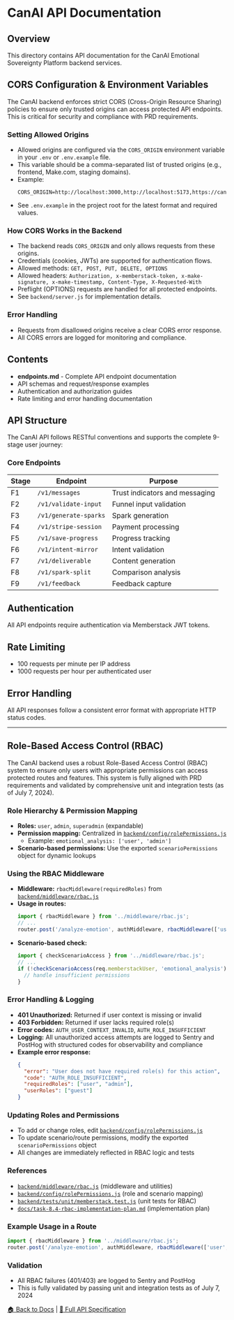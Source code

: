 # CanAI API Documentation

## Overview

This directory contains API documentation for the CanAI Emotional Sovereignty Platform backend
services.

## CORS Configuration & Environment Variables

The CanAI backend enforces strict CORS (Cross-Origin Resource Sharing) policies to ensure only trusted origins can access protected API endpoints. This is critical for security and compliance with PRD requirements.

### Setting Allowed Origins
- Allowed origins are configured via the `CORS_ORIGIN` environment variable in your `.env` or `.env.example` file.
- This variable should be a comma-separated list of trusted origins (e.g., frontend, Make.com, staging domains).
- Example:
  ```env
  CORS_ORIGIN=http://localhost:3000,http://localhost:5173,https://canai.so,https://hook.us1.make.com
  ```
- See `.env.example` in the project root for the latest format and required values.

### How CORS Works in the Backend
- The backend reads `CORS_ORIGIN` and only allows requests from these origins.
- Credentials (cookies, JWTs) are supported for authentication flows.
- Allowed methods: `GET, POST, PUT, DELETE, OPTIONS`
- Allowed headers: `Authorization, x-memberstack-token, x-make-signature, x-make-timestamp, Content-Type, X-Requested-With`
- Preflight (OPTIONS) requests are handled for all protected endpoints.
- See `backend/server.js` for implementation details.

### Error Handling
- Requests from disallowed origins receive a clear CORS error response.
- All CORS errors are logged for monitoring and compliance.

## Contents

- **endpoints.md** - Complete API endpoint documentation
- API schemas and request/response examples
- Authentication and authorization guides
- Rate limiting and error handling documentation

## API Structure

The CanAI API follows RESTful conventions and supports the complete 9-stage user journey:

### Core Endpoints

| Stage | Endpoint              | Purpose                        |
| ----- | --------------------- | ------------------------------ |
| F1    | `/v1/messages`        | Trust indicators and messaging |
| F2    | `/v1/validate-input`  | Funnel input validation        |
| F3    | `/v1/generate-sparks` | Spark generation               |
| F4    | `/v1/stripe-session`  | Payment processing             |
| F5    | `/v1/save-progress`   | Progress tracking              |
| F6    | `/v1/intent-mirror`   | Intent validation              |
| F7    | `/v1/deliverable`     | Content generation             |
| F8    | `/v1/spark-split`     | Comparison analysis            |
| F9    | `/v1/feedback`        | Feedback capture               |

## Authentication

All API endpoints require authentication via Memberstack JWT tokens.

## Rate Limiting

- 100 requests per minute per IP address
- 1000 requests per hour per authenticated user

## Error Handling

All API responses follow a consistent error format with appropriate HTTP status codes.

---

## Role-Based Access Control (RBAC)

The CanAI backend uses a robust Role-Based Access Control (RBAC) system to ensure only users with appropriate permissions can access protected routes and features. This system is fully aligned with PRD requirements and validated by comprehensive unit and integration tests (as of July 7, 2024).

### Role Hierarchy & Permission Mapping
- **Roles:** `user`, `admin`, `superadmin` (expandable)
- **Permission mapping:** Centralized in [`backend/config/rolePermissions.js`](../../backend/config/rolePermissions.js)
  - Example: `emotional_analysis: ['user', 'admin']`
- **Scenario-based permissions:** Use the exported `scenarioPermissions` object for dynamic lookups

### Using the RBAC Middleware
- **Middleware:** `rbacMiddleware(requiredRoles)` from [`backend/middleware/rbac.js`](../../backend/middleware/rbac.js)
- **Usage in routes:**
  ```js
  import { rbacMiddleware } from '../middleware/rbac.js';
  // ...
  router.post('/analyze-emotion', authMiddleware, rbacMiddleware(['user', 'admin']), handler);
  ```
- **Scenario-based check:**
  ```js
  import { checkScenarioAccess } from '../middleware/rbac.js';
  // ...
  if (!checkScenarioAccess(req.memberstackUser, 'emotional_analysis')) {
    // handle insufficient permissions
  }
  ```

### Error Handling & Logging
- **401 Unauthorized:** Returned if user context is missing or invalid
- **403 Forbidden:** Returned if user lacks required role(s)
- **Error codes:** `AUTH_USER_CONTEXT_INVALID`, `AUTH_ROLE_INSUFFICIENT`
- **Logging:** All unauthorized access attempts are logged to Sentry and PostHog with structured codes for observability and compliance
- **Example error response:**
  ```json
  {
    "error": "User does not have required role(s) for this action",
    "code": "AUTH_ROLE_INSUFFICIENT",
    "requiredRoles": ["user", "admin"],
    "userRoles": ["guest"]
  }
  ```

### Updating Roles and Permissions
- To add or change roles, edit [`backend/config/rolePermissions.js`](../../backend/config/rolePermissions.js)
- To update scenario/route permissions, modify the exported `scenarioPermissions` object
- All changes are immediately reflected in RBAC logic and tests

### References
- [`backend/middleware/rbac.js`](../../backend/middleware/rbac.js) (middleware and utilities)
- [`backend/config/rolePermissions.js`](../../backend/config/rolePermissions.js) (role and scenario mapping)
- [`backend/tests/unit/memberstack.test.js`](../../backend/tests/unit/memberstack.test.js) (unit tests for RBAC)
- [`docs/task-8.4-rbac-implementation-plan.md`](../task-8.4-rbac-implementation-plan.md) (implementation plan)

### Example Usage in a Route
```js
import { rbacMiddleware } from '../middleware/rbac.js';
router.post('/analyze-emotion', authMiddleware, rbacMiddleware(['user', 'admin']), handler);
```

### Validation
- All RBAC failures (401/403) are logged to Sentry and PostHog
- This is fully validated by passing unit and integration tests as of July 7, 2024

[🏠 Back to Docs](../README.md) | [📖 Full API Specification](../api-contract-specification.md)

